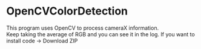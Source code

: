 # OpenCVColorDetection
This program uses OpenCV to process cameraX information.   
Keep taking the average of RGB and you can see it in the log.
If you want to install  code → Download ZIP  

